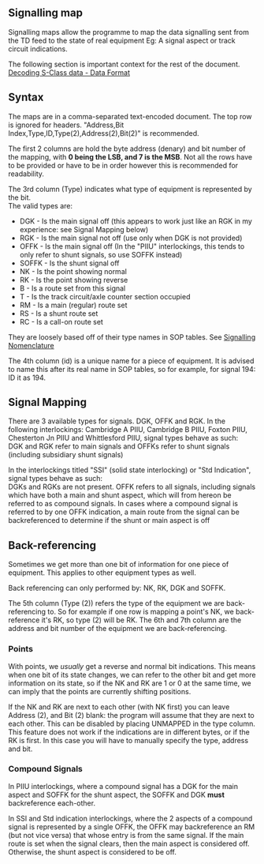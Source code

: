 ## Signalling map
Signalling maps allow the programme to map the data signalling sent from the
TD feed to the state of real equipment Eg: A signal aspect or track circuit indications.

The following section is important context for the rest of the document. <br>
[Decoding S-Class data - Data Format](https://wiki.openraildata.com/index.php?title=Decoding_S-Class_Data#Data_Format)

## Syntax
The maps are in a comma-separated text-encoded document.
The top row is ignored for headers.
"Address,Bit Index,Type,ID,Type(2),Address(2),Bit(2)" is recommended.

The first 2 columns are hold the byte address (denary) and bit number of the mapping,
with **0 being the LSB, and 7 is the MSB**. Not all the rows have to be provided or have to be in order 
however this is recommended for readability.

The 3rd column (Type) indicates what type of equipment is represented by the bit. <br>
The valid types are:
- DGK - Is the main signal off (this appears to work just like an RGK in my experience: see Signal Mapping below)
- RGK - Is the main signal not off (use only when DGK is not provided)
- OFFK - Is the main signal off (In the "PIIU" interlockings, this tends to only refer to shunt 
signals, so use SOFFK instead)
- SOFFK - Is the shunt signal off 
- NK - Is the point showing normal
- RK - Is the point showing reverse
- B - Is a route set from this signal
- T - Is the track circuit/axle counter section occupied
- RM - Is a main (regular) route set
- RS - Is a shunt route set
- RC - Is a call-on route set

They are loosely based off of their type names in SOP tables. See [Signalling Nomenclature](https://wiki.openraildata.com/index.php?title=Signalling_Nomenclature)

The 4th column (id) is a unique name for a piece of equipment. It is advised to name this after its real name
in SOP tables, so for example, for signal 194: ID it as 194.

## Signal Mapping
There are 3 available types for signals. DGK, OFFK and RGK.
In the following interlockings: Cambridge A PIIU, Cambridge B PIIU, Foxton PIIU, Chesterton Jn PIIU and 
Whittlesford PIIU, signal types behave as such: <br>
DGK and RGK refer to main signals and OFFKs refer to shunt signals (including subsidiary shunt signals)

In the interlockings titled "SSI" (solid state interlocking) or "Std Indication", signal types behave as such: <br>
DGKs and RGKs are not present. OFFK refers to all signals, including signals which have both a main and shunt aspect,
which will from hereon be referred to as compound signals.
In cases where a compound signal is referred to by one OFFK indication, a main route from the signal can be
backreferenced to determine if the shunt or main aspect is off

## Back-referencing 
Sometimes we get more than one bit of information for one piece of equipment. This applies to other equipment types 
as well. <br>

Back referencing can only performed by:  NK, RK, DGK and SOFFK.

The 5th column (Type (2)) refers the type of the equipment we are back-referencing to. So for example if one
row is mapping a point's NK, we back-reference it's RK, so type (2) will be RK.
The 6th and 7th column are the address and bit number of the equipment we are back-referencing.

### Points
With points, we _usually_ get a reverse and normal bit indications. This means when one bit of its state 
changes, we can refer to the other bit and get more information on its state, so if the NK and RK are 1 
or 0 at the same time, we can imply that the points are currently shifting positions.

If the NK and RK are next to each other (with NK first)
you can leave Address (2), and Bit (2) blank: the program will assume that they are next to each other. This can
be disabled by placing UNMAPPED in the type column. This feature does not work if the indications are in different
bytes, or if the RK is first. In this case you will have to manually specify the type, address and bit.

### Compound Signals
In PIIU interlockings, where a compound signal has a DGK for the main aspect and SOFFK for the shunt aspect,
the SOFFK and DGK **must** backreference each-other.

In SSI and Std indication interlockings, where the 2 aspects of a compound signal is represented by a 
single OFFK, the OFFK may backreference an RM (but not vice versa) that whose entry is from the same signal. If the
main route is set when the signal clears, then the main aspect is considered off. Otherwise, the shunt aspect
is considered to be off.